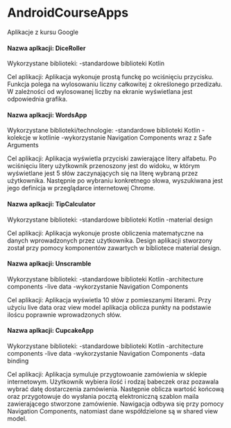 # AndroidCourseApps
Aplikacje z kursu Google

<h4>Nazwa aplkacji: DiceRoller</h4>
Wykorzystane biblioteki: 
-standardowe biblioteki Kotlin

Cel aplikacji:
Aplikacja wykonuje prostą funckę po wciśnięciu przycisku. Funkcja polega na wylosowaniu liczny całkowitej z określonego przedizału. W zależności od wylosowanej liczby na ekranie wyświetlana jest odpowiednia grafika.


<h4>Nazwa aplkacji: WordsApp</h4>
Wykorzystane biblioteki/technologie: 
-standardowe biblioteki Kotlin
-kolekcje w kotlinie
-wykorzystanie Navigation Components wraz z Safe Arguments

Cel aplikacji:
Aplikacja wyświetla przyciski zawierające litery alfabetu. Po wciśnięciu litery użytkownik przenoszony jest do widoku, w którym wyświetlane jest 5 słów zaczynających się na literę wybraną przez użytkownika. Następnie po wybraniu konkretnego słowa, wyszukiwana jest jego definicja w przeglądarce internetowej Chrome.

<h4>Nazwa aplkacji: TipCalculator</h4>
Wykorzystane biblioteki: 
-standardowe biblioteki Kotlin
-material design

Cel aplikacji:
Aplikacja wykonuje proste obliczenia matematyczne na danych wprowadzonych przez użytkownika. Design aplikacji stworzony został przy pomocy komponentów zawartych w bibliotece material design.


<h4>Nazwa aplkacji: Unscramble</h4>
Wykorzystane biblioteki: 
-standardowe biblioteki Kotlin
-architecture components
-live data
-wykorzystanie Navigation Components

Cel aplikacji:
Aplikacja wyświetla 10 słów z pomieszanymi literami. Przy użyciu live data oraz view model aplikacja oblicza punkty na podstawie iloścu poprawnie wprowadzonych słów.


<h4>Nazwa aplkacji: CupcakeApp</h4>
Wykorzystane biblioteki: 
-standardowe biblioteki Kotlin
-architecture components
-live data
-wykorzystanie Navigation Components
-data binding

Cel aplikacji:
Aplikacja symuluje przygtowoanie zamówienia w sklepie internetowym. Użytkownik wybiera ilość i rodzaj babeczek oraz pozawala wybrać datę dostarczenia zamówienia. Następnie oblicza wartość końcową oraz przygotowuje do wysłania pocztą elektroniczną szablon maila zawierającego stworzone zamówienie. Nawigacja odbywa się przy pomocy Navigation Components, natomiast dane współdzielone są w shared view model.

